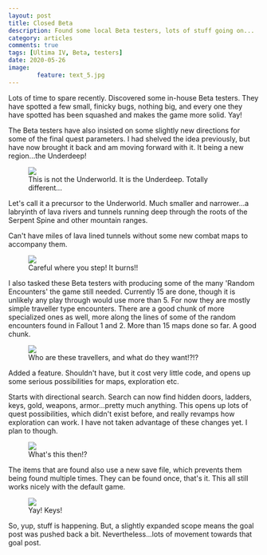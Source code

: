 ```yaml
---
layout: post
title: Closed Beta
description: Found some local Beta testers, lots of stuff going on...
category: articles
comments: true
tags: [Ultima IV, Beta, testers]
date: 2020-05-26
image: 
        feature: text_5.jpg
---
```


Lots of time to spare recently. Discovered some in-house Beta testers. They have spotted a few small, finicky bugs, nothing big, and every one they have spotted has been squashed and makes the game more solid. Yay!

<!--more-->

The Beta testers have also insisted on some slightly new directions for some of the final quest parameters. I had shelved the idea previously, but have now brought it back and am moving forward with it. It being a new region...the Underdeep!

<figure>
	<img class="ScrollRev" data-tilt src="{{ site.url }}/images/underdeep.png" />
	<figcaption>This is not the Underworld. It is the Underdeep. Totally different...</figcaption>
</figure>

Let's call it a precursor to the Underworld. Much smaller and narrower...a labryinth of lava rivers and tunnels running deep through the roots of the Serpent Spine and other mountain ranges.

Can't have miles of lava lined tunnels without some new combat maps to accompany them.

<figure>
	<img class="ScrollRev" data-tilt src="{{ site.url }}/images/lavacombat.png" />
	<figcaption>Careful where you step! It burns!!</figcaption>
</figure>

I also tasked these Beta testers with producing some of the many 'Random Encounters' the game still needed. Currently 15 are done, though it is unlikely any play through would use more than 5. For now they are mostly simple traveller type encounters. There are a good chunk of more specialized ones as well, more along the lines of some of the random encounters found in Fallout 1 and 2. More than 15 maps done so far. A good chunk.

<figure>
	<img class="ScrollRev" data-tilt src="{{ site.url }}/images/random_encounter.png" />
	<figcaption>Who are these travellers, and what do they want!?!?</figcaption>
</figure>

Added a feature. Shouldn't have, but it cost very little code, and opens up some serious possibilities for maps, exploration etc.

Starts with directional search. Search can now find hidden doors, ladders, keys, gold, weapons, armor...pretty much anything. This opens up lots of quest possibilities, which didn't exist before, and really revamps how exploration can work. I have not taken advantage of these changes yet. I plan to though.

<figure>
	<img class="ScrollRev" data-tilt src="{{ site.url }}/images/search_door.png" />
	<figcaption>What's this then!?</figcaption>
</figure>

The items that are found also use a new save file, which prevents them being found multiple times. They can be found once, that's it. This all still works nicely with the default game.

<figure>
	<img class="ScrollRev" data-tilt src="{{ site.url }}/images/search_keys.png" />
	<figcaption>Yay! Keys!</figcaption>
</figure>

So, yup, stuff is happening. But, a slightly expanded scope means the goal post was pushed back a bit. Nevertheless...lots of movement towards that goal post.



